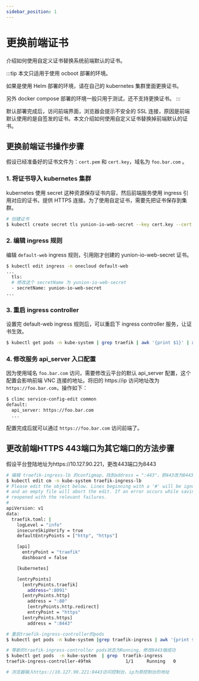 ```yaml
---
sidebar_position: 1
---
```


# 更换前端证书

介绍如何使用自定义证书替换系统前端默认的证书。

:::tip
本文只适用于使用 ocboot 部署的环境。

如果是使用 Helm 部署的环境，请在自己的 kubernetes 集群里面更换证书。

另外 docker compose 部署的环境一般只用于测试，还不支持更换证书。
:::

默认部署完成后，访问前端界面，浏览器会提示不安全的 SSL 连接，原因是前端默认使用的是自签发的证书。本文介绍如何使用自定义证书替换掉前端默认的证书。

## 更换前端证书操作步骤

假设已经准备好的证书文件为：`cert.pem` 和 `cert.key`，域名为 `foo.bar.com` 。

### 1. 将证书导入 kubernetes 集群

kubernetes 使用 secret 这种资源保存证书内容，然后前端服务使用 ingress 引用对应的证书，提供 HTTPS 连接。为了使用自定证书，需要先把证书保存到集群。

```bash
# 创建证书
$ kubectl create secret tls yunion-io-web-secret --key cert.key --cert cert.pem -n onecloud
```

### 2. 编辑 ingress 规则

编辑 `default-web` ingress 规则，引用刚才创建的 yunion-io-web-secret 证书。

```bash
$ kubectl edit ingress -n onecloud default-web
...
  tls:
  # 修改这个 secretName 为 yunion-io-web-secret
  - secretName: yunion-io-web-secret
...
```

### 3. 重启 ingress controller

设置完 default-web ingress 规则后，可以重启下 ingress controller 服务，让证书生效。

```bash
$ kubectl get pods -n kube-system | grep traefik | awk '{print $1}' | xargs kubectl delete pods -n kube-system
```

### 4. 修改服务 api_server 入口配置

因为使用域名 `foo.bar.com` 访问，需要修改云平台的默认 api_server 配置，这个配置会影响前端 VNC 连接的地址。将旧的 https://ip 访问地址改为 `https://foo.bar.com`，操作如下：

```bash
$ climc service-config-edit common
default:
  api_server: https://foo.bar.com
  ...
```

配置完成后就可以通过 `https://foo.bar.com` 访问前端了。

## 更改前端HTTPS 443端口为其它端口的方法步骤
假设平台登陆地址为https://10.127.90.221，更改443端口为8443

```bash
# 编辑 traefik-ingress-lb 的configmap，找到address = ":443"，把443改为8443
$ kubectl edit cm -n kube-system traefik-ingress-lb
# Please edit the object below. Lines beginning with a '#' will be ignored,
# and an empty file will abort the edit. If an error occurs while saving this file will be
# reopened with the relevant failures.
#
apiVersion: v1
data:
  traefik.toml: |
    logLevel = "info"
    insecureSkipVerify = true
    defaultEntryPoints = ["http", "https"]

    [api]
      entryPoint = "traefik"
      dashboard = false

    [kubernetes]

    [entryPoints]
      [entryPoints.traefik]
        address=":8091"
      [entryPoints.http]
        address = ":80"
        [entryPoints.http.redirect]
        entryPoint = "https"
      [entryPoints.https]
        address = ":8443"

# 重启traefik-ingress-controller的pods
$ kubectl get pods -n kube-system |grep traefik-ingress | awk '{print $1}' |xargs kubectl delete pods -n kube-system

# 等新的traefik-ingress-controller pods状态为Running，修改8443端成功
$ kubectl get pods  -n kube-system  | grep  traefik-ingress  
traefik-ingress-controller-49fmk             1/1     Running   0          42s

# 浏览器输入https://10.127.90.221:8443访问控制台，ip为原控制台的地址
```
